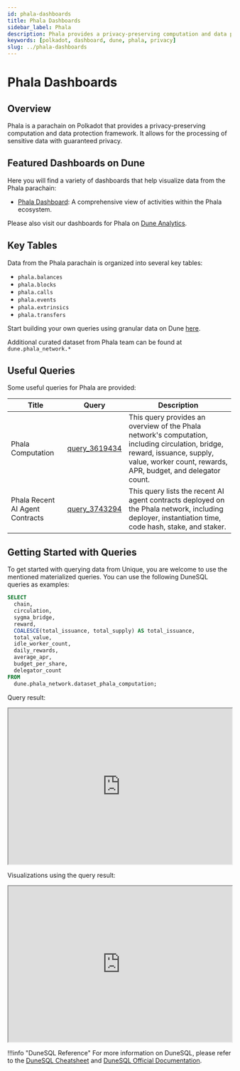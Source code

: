 ```yaml
---
id: phala-dashboards
title: Phala Dashboards
sidebar_label: Phala
description: Phala provides a privacy-preserving computation and data protection framework.
keywords: [polkadot, dashboard, dune, phala, privacy]
slug: ../phala-dashboards
---
```


# Phala Dashboards

## Overview

Phala is a parachain on Polkadot that provides a privacy-preserving computation and data protection
framework. It allows for the processing of sensitive data with guaranteed privacy.

## Featured Dashboards on Dune

Here you will find a variety of dashboards that help visualize data from the Phala parachain:

- [Phala Dashboard](https://dune.com/substrate/phala): A comprehensive view of activities within the
  Phala ecosystem.

Please also visit our dashboards for Phala on
[Dune Analytics](https://dune.com/discover/content/relevant?q=title:Phala%20author:substrate).

## Key Tables

Data from the Phala parachain is organized into several key tables:

- `phala.balances`
- `phala.blocks`
- `phala.calls`
- `phala.events`
- `phala.extrinsics`
- `phala.transfers`

Start building your own queries using granular data on Dune
[here](https://dune.com/queries?category=canonical&namespace=phala).

Additional curated dataset from Phala team can be found at `dune.phala_network.*`

## Useful Queries

Some useful queries for Phala are provided:

| Title                           | Query                                             | Description                                                                                                                                                                                  |
| ------------------------------- | ------------------------------------------------- | -------------------------------------------------------------------------------------------------------------------------------------------------------------------------------------------- |
| Phala Computation               | [query_3619434](https://dune.com/queries/3619434) | This query provides an overview of the Phala network's computation, including circulation, bridge, reward, issuance, supply, value, worker count, rewards, APR, budget, and delegator count. |
| Phala Recent AI Agent Contracts | [query_3743294](https://dune.com/queries/3743294) | This query lists the recent AI agent contracts deployed on the Phala network, including deployer, instantiation time, code hash, stake, and staker.                                          |

## Getting Started with Queries

To get started with querying data from Unique, you are welcome to use the mentioned materialized
queries. You can use the following DuneSQL queries as examples:

```sql title="Phala Computation" showLineNumbers
SELECT
  chain,
  circulation,
  sygma_bridge,
  reward,
  COALESCE(total_issuance, total_supply) AS total_issuance,
  total_value,
  idle_worker_count,
  daily_rewards,
  average_apr,
  budget_per_share,
  delegator_count
FROM
  dune.phala_network.dataset_phala_computation;
```

Query result:

<iframe src="https://dune.com/embeds/3619434/6098180/" height="350" width="100%"></iframe>

Visualizations using the query result:

<iframe src="https://dune.com/embeds/3619434/6098184/" height="350" width="100%"></iframe>

!!!info "DuneSQL Reference"
    For more information on DuneSQL, please refer to the [DuneSQL Cheatsheet](../dunesql-cheatsheet.md)
    and [DuneSQL Official Documentation](https://docs.dune.com/query-engine/Functions-and-operators/index).


